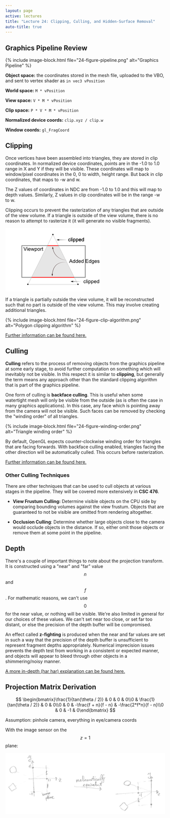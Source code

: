 ```yaml
---
layout: page
active: lectures
title: "Lecture 24: Clipping, Culling, and Hidden-Surface Removal"
auto-title: true
---
```


Graphics Pipeline Review
------------------------

{% include image-block.html file="24-figure-pipeline.png" alt="Graphics Pipeline" %}


**Object space:** the coordinates stored in the mesh file, uploaded to the VBO, and sent to vertex shader as `in vec3 vPosition`

**World space:** `M * vPosition`

**View space:** `V * M * vPosition`

**Clip space:** `P * V * M * vPosition`

**Normalized device coords:** `clip.xyz / clip.w`

**Window coords:** `gl_FragCoord`



Clipping
--------

Once vertices have been assembled into triangles, they are stored in clip coordinates.
In normalized device coordinates, points are in the -1.0 to 1.0 range in X and Y if they will be visible.
These coordinates will map to window/pixel coordinates in the 0, 0 to width, height range.
But back in clip coordinates, that maps to -w and w.

The Z values of coordinates in NDC are from -1.0 to 1.0 and this will map to depth values.
Similarly, Z values in clip coordinates will be in the range -w to w.

Clipping occurs to prevent the rasterization of any triangles that are outside of the view volume.
If a triangle is outside of the view volume, there is no reason to attempt to rasterize it (it will generate no visible fragments).

![Triangle clipping](24-figure-clipping.png)

If a triangle is partially outside the view volume, it will be reconstructed such that no part is outside of the view volume.
This may involve creating additional triangles.

{% include image-block.html file="24-figure-clip-algorithm.png" alt="Polygon clipping algorithm" %}

[Further information can be found here.](https://www.khronos.org/opengl/wiki/Vertex_Post-Processing#Clipping)



Culling
-------

**Culling** refers to the process of removing objects from the graphics pipeline at some early stage,
to avoid further computation on something which will inevitably not be visible.
In this respect it is similar to **clipping**, but generally the term means any approach other than the standard clipping algorithm
that is part of the graphics pipeline.

One form of culling is **backface culling**.
This is useful when some watertight mesh will only be visible from the outside (as is often the case in many graphics applications).
In this case, any face which is pointing away from the camera will not be visible.
Such faces can be removed by checking the "winding order" of all triangles.

{% include image-block.html file="24-figure-winding-order.png" alt="Triangle winding order" %}

By default, OpenGL expects counter-clockwise winding order for triangles that are facing forwards.
With backface culling enabled, triangles facing the other direction will be automatically culled.
This occurs before rasterization.

[Further information can be found here.](https://www.khronos.org/opengl/wiki/Face_Culling)


### Other Culling Techniques

There are other techniques that can be used to cull objects at various stages in the pipeline.
They will be covered more extensively in **CSC 476**.

- **View Frustum Culling:** Determine visible objects on the CPU side by comparing bounding volumes against the view frustum.
  Objects that are guaranteed to not be visible are omitted from rendering altogether.

- **Occlusion Culling**: Determine whether large objects close to the camera would occlude objects in the distance.
  If so, either omit those objects or remove them at some point in the pipeline.



Depth
-----

There's a couple of important things to note about the projection transform.
It is constructed using a "near" and "far" value $$ n $$ and $$ f $$.
For mathematic reasons, we can't use $$ 0 $$ for the near value, or nothing will be visible.
We're also limited in general for our choices of these values.
We can't set near too close, or set far too distant, or else the precision of the depth buffer will be compromised.

An effect called **z-fighting** is produced when the near and far values are set in such a way
that the precision of the depth buffer is unsufficient to represent fragment depths appropriately.
Numerical imprecision issues prevents the depth test from working in a consistent or expected manner,
and objects will appear to bleed through other objects in a shimmering/noisy manner.

[A more in-depth (har har) explanation can be found here.](https://www.khronos.org/opengl/wiki/Depth_Buffer_Precision)



Projection Matrix Derivation
----------------------------

$$ \begin{bmatrix}\frac{1}{tan(\theta / 2)} & 0 & 0 & 0\\0 & \frac{1}{tan(\theta / 2)} & 0 & 0\\0 & 0 & -\frac{f + n}{f - n} & -\frac{2*f*n}{f - n}\\0 & 0 & -1 & 0\end{bmatrix} $$

Assumption: pinhole camera, everything in eye/camera coords

With the image sensor on the $$z = 1$$ plane:

![projection](24-figure-projection.png)
